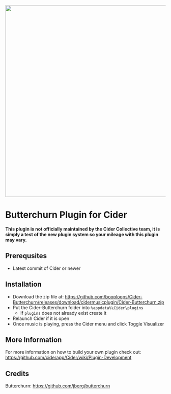 <div align="center">
 <img src="https://user-images.githubusercontent.com/49113086/154792471-5dc5dc9a-877b-40b6-b46c-797783078e8a.png" style="width: 600px;"/> 
 </div>

# Butterchurn Plugin for Cider

**This plugin is not officially maintained by the Cider Collective team, it is simply a test of the new plugin system so your mileage with this plugin may vary.**

## Prerequsites
* Latest commit of Cider or newer

## Installation
* Download the zip file at: https://github.com/booploops/Cider-Butterchurn/releases/download/cidermusicplugin/Cider-Butterchurn.zip
* Put the Cider-Butterchurn folder into `%appdata%\Cider\plugins`
  * If `plugins` does not already exist create it
* Relaunch Cider if it is open
* Once music is playing, press the Cider menu and click Toggle Visualizer

## More Information
For more information on how to build your own plugin check out: https://github.com/ciderapp/Cider/wiki/Plugin-Development

## Credits
Butterchurn: https://github.com/jberg/butterchurn
